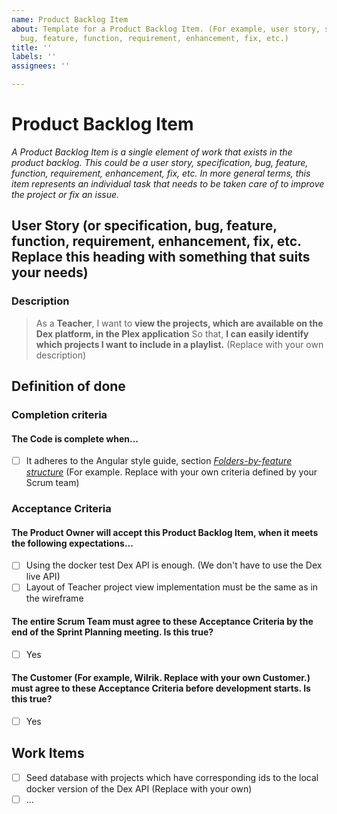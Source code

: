 ```yaml
---
name: Product Backlog Item
about: Template for a Product Backlog Item. (For example, user story, specification,
  bug, feature, function, requirement, enhancement, fix, etc.)
title: ''
labels: ''
assignees: ''

---
```


# Product Backlog Item
_A Product Backlog Item is a single element of work that exists in the product backlog. This could be a  user story, specification, bug, feature, function, requirement, enhancement, fix, etc. In more general terms, this item represents an individual task that needs to be taken care of to improve the project or fix an issue._

## User Story (or specification, bug, feature, function, requirement, enhancement, fix, etc. Replace this heading with something that suits your needs)

### Description
> As a **Teacher**,
	I want to **view the projects, which are available on the Dex platform, in the Plex application**
	So that, **I can easily identify which projects I want to include in a playlist.** (Replace with your own description)

## Definition of done

### Completion criteria

#### The Code is complete when...
- [ ] It adheres to the Angular style guide, section [_Folders-by-feature structure_](https://angular.io/guide/styleguide#folders-by-feature-structure) (For example. Replace with your own criteria defined by your Scrum team)

### Acceptance Criteria
#### The Product Owner will accept this Product Backlog Item, when it meets the following expectations...
- [ ] Using the docker test Dex API is enough. (We don't have to use the Dex live API)
- [ ] Layout of Teacher project view implementation must be the same as in the wireframe

#### The entire Scrum Team must agree to these Acceptance Criteria by the end of the Sprint Planning meeting. Is this true?
- [ ] Yes

#### The Customer (For example, Wilrik. Replace with your own Customer.) must agree to these Acceptance Criteria before development starts. Is this true?
- [ ] Yes

## Work Items
- [ ] Seed database with projects which have corresponding ids to the local docker version of the Dex API (Replace with your own)
- [ ] ...
